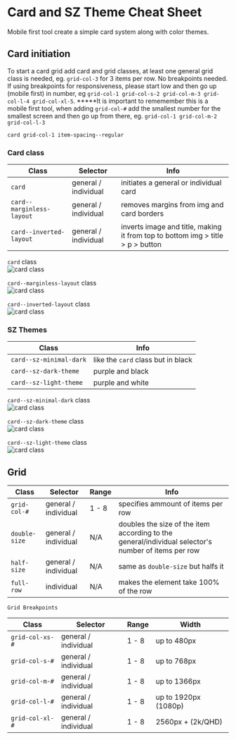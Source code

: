 # Card and SZ Theme Cheat Sheet

Mobile first tool create a simple card system along with color themes.

## Card initiation
To start a card grid add card and grid classes, at least one general grid class is needed, eg. `grid-col-3` for 3 items per row. No breakpoints needed. If using breakpoints for responsiveness, please start low and then go up (mobile first) in number, eg `grid-col-1 grid-col-s-2 grid-col-m-3 grid-col-l-4 grid-col-xl-5`. *****It is important to rememember this is a mobile first tool, when adding `grid-col-#` add the smallest number for the smallest screen and then go up from there, eg. `grid-col-1 grid-col-m-2 grid-col-l-3`

`card grid-col-1 item-spacing--regular`

### Card class
| Class | Selector | Info |
|-------|----------|----- |
|`card` |general / individual | initiates a general or individual card |
|`card--marginless-layout` |general / individual | removes margins from img and card borders |
|`card--inverted-layout` |general / individual | inverts image and title, making it from top to bottom img > title > p > button |

`card` class  
![card class](./img/card.PNG)

`card--marginless-layout` class  
![card class](./img/card--marginless-layout.PNG)

`card--inverted-layout` class  
![card class](./img/card--inverted-layout.PNG)

### SZ Themes

| Class  | Info |
|-------|----- |
| `card--sz-minimal-dark`|like the `card` class but in black |
|`card--sz-dark-theme`| purple and black|
|`card--sz-light-theme`| purple and white|

`card--sz-minimal-dark` class  
![card class](./img/card--sz-minimal-dark.PNG)

`card--sz-dark-theme` class  
![card class](./img/card--sz-dark-theme.PNG)

`card--sz-light-theme` class  
![card class](./img/card--sz-light-theme.PNG)

## Grid

| Class | Selector | Range |  Info |
|-------|----------|----- | ----- |
|`grid-col-#` |general / individual| 1 - 8 | specifies ammount of items per row |
|`double-size` |general / individual| N/A | doubles the size of the item according to the general/individual selector's number of items per row |
|`half-size` |general / individual| N/A | same as `double-size` but halfs it |
|`full-row` | individual| N/A | makes the element take 100% of the row |

	Grid Breakpoints

| Class | Selector | Range |  Width |
|-------|----------|----- | ----- |
|`grid-col-xs-#` |general / individual| 1 - 8 | up to 480px |
|`grid-col-s-#` |general / individual| 1 - 8 | up to 768px |
|`grid-col-m-#` |general / individual| 1 - 8 | up to 1366px |
|`grid-col-l-#` |general / individual| 1 - 8 | up to 1920px (1080p) |
|`grid-col-xl-#` |general / individual| 1 - 8 | 2560px + (2k/QHD)|